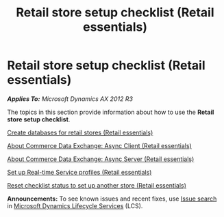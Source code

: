 ﻿---
title: Retail store setup checklist (Retail essentials)
TOCTitle: Retail store setup checklist (Retail essentials)
ms:assetid: 4fcb3011-0249-467c-ac13-d7e69bd8a0c7
ms:mtpsurl: https://technet.microsoft.com/en-us/library/Dn716090(v=AX.60)
ms:contentKeyID: 62200352
ms.date: 08/15/2014
mtps_version: v=AX.60
---

# Retail store setup checklist (Retail essentials) 


_**Applies To:** Microsoft Dynamics AX 2012 R3_

The topics in this section provide information about how to use the **Retail store setup checklist**.

[Create databases for retail stores (Retail essentials)](create-databases-for-retail-stores-retail-essentials.md)

[About Commerce Data Exchange: Async Client (Retail essentials)](about-commerce-data-exchange-async-client-retail-essentials.md)

[About Commerce Data Exchange: Async Server (Retail essentials)](about-commerce-data-exchange-async-server-retail-essentials.md)

[Set up Real-time Service profiles (Retail essentials)](set-up-real-time-service-profiles-retail-essentials.md)

[Reset checklist status to set up another store (Retail essentials)](reset-checklist-status-to-set-up-another-store-retail-essentials.md)

  
**Announcements:** To see known issues and recent fixes, use [Issue search](http://go.microsoft.com/fwlink/?linkid=389258) in [Microsoft Dynamics Lifecycle Services](http://go.microsoft.com/fwlink/?linkid=306505) (LCS).


